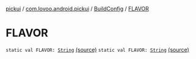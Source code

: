 [pickui](../../index.md) / [com.lovoo.android.pickui](../index.md) / [BuildConfig](index.md) / [FLAVOR](./-f-l-a-v-o-r.md)

# FLAVOR

`static val FLAVOR: `[`String`](https://kotlinlang.org/api/latest/jvm/stdlib/kotlin/-string/index.html) [(source)](https://github.com/lovoo/android-pickpic/blob/master/pickui/pickui/build/generated/source/buildConfig/debug/com/lovoo/android/pickui/BuildConfig.java#L15)
`static val FLAVOR: `[`String`](https://kotlinlang.org/api/latest/jvm/stdlib/kotlin/-string/index.html) [(source)](https://github.com/lovoo/android-pickpic/blob/master/pickui/pickui/build/generated/source/buildConfig/debug/com/lovoo/android/pickui/BuildConfig.java#L15)